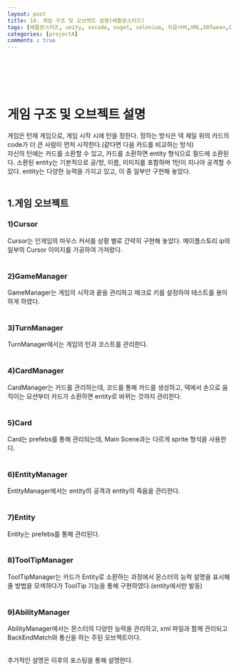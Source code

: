 ```yaml
---
layout: post
title: 14. 게임 구조 및 오브젝트 설명(배틀몬스터즈)
tags: [배틀몬스터즈, unity, vscode, nuget, selenium, 뒤끝서버,XML,DOTween,Corutine]
categories: [projectA]
comments : true
---
```

<br>
<br>
<br>
<br>

# 게임 구조 및 오브젝트 설명
게임은 턴제 게임으로, 게임 시작 시에 턴을 정한다. 정하는 방식은 덱 제일 위의 카드의 code가 더 큰 사람이 먼저 시작한다.(같다면 다음 카드를 비교하는 방식)<br>
자신의 턴에는 카드를 소환할 수 있고, 카드를 소환하면 entity 형식으로 필드에 소환된다. 소환된 entity는 기본적으로 공/방, 이름, 이미지를 포함하며 1턴이 지나야 공격할 수 있다.
entity는 다양한 능력을 가지고 있고, 이 중 일부만 구현해 놓았다. <br><br>

## 1.게임 오브젝트 
### 1)Cursor
Cursor는 인게임의 마우스 커서를 상황 별로 간략히 구현해 놓았다. 메이플스토리 ip의 일부의 Cursor 이미지를 가공하여 가져왔다.<br><br>
### 2)GameManager
GameManager는 게임의 시작과 끝을 관리하고 매크로 키를 설정하여 테스트를 용이하게 하였다.<br><br>
### 3)TurnManager
TurnManager에서는 게임의 턴과 코스트를 관리한다. <br><br>
### 4)CardManager
CardManager는 카드를 관리하는데, 코드를 통해 카드를 생성하고, 덱에서 손으로 움직이는 모션부터 카드가 소환하면 entity로 바뀌는 것까지 관리한다.<br><br>
### 5)Card
Card는 prefebs를 통해 관리되는데, Main Scene과는 다르게 sprite 형식을 사용한다. <br><br>
### 6)EntityManager
EntityManager에서는 entity의 공격과 entity의 죽음을 관리한다. <br><br>
### 7)Entity
Entity는 prefebs를 통해 관리된다.<br><br>
### 8)ToolTipManager
ToolTipManager는 카드가 Entity로 소환하는 과정에서 몬스터의 능력 설명을 표시해 줄 방법을 모색하다가 ToolTip 기능을 통해 구현하였다.(entity에서만 발동)<br><br>
### 9)AbilityManager
AbilityManager에서는 몬스터의 다양한 능력을 관리하고, xml 파일과 함께 관리되고 BackEndMatch와 통신을 하는 주된 오브젝트이다. <br><br>

추가적인 설명은 이후의 포스팅을 통해 설명한다.